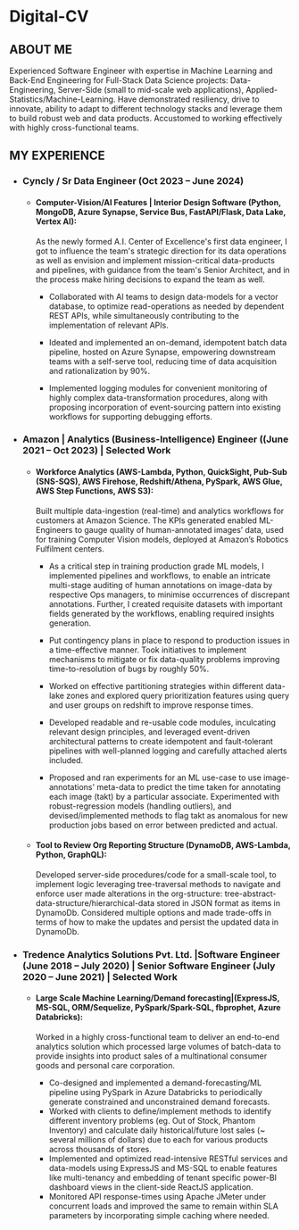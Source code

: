 # Digital-CV
## ABOUT ME
Experienced Software Engineer with expertise in Machine Learning and Back-End Engineering for Full-Stack Data Science projects: Data-Engineering, Server-Side (small to mid-scale web applications), Applied-Statistics/Machine-Learning. Have demonstrated resiliency, drive to innovate, ability to adapt to different technology stacks and leverage them to build robust web and data products. Accustomed to working effectively with highly cross-functional teams. 

## MY EXPERIENCE

- ### Cyncly / Sr Data Engineer (Oct 2023 – June 2024)  

  - #### Computer-Vision/AI Features | Interior Design Software (Python, MongoDB, Azure Synapse, Service Bus, FastAPI/Flask, Data Lake, Vertex AI): 
  
    As the newly formed A.I. Center of Excellence's first data engineer, I got to influence the team's strategic direction for its data operations as well as envision and implement mission-critical data-products and pipelines, with guidance from the team's Senior Architect, and in the process make hiring decisions to expand the team as well.    

    - Collaborated with AI teams to design data-models for a vector database, to optimize read-operations as needed by dependent REST APIs, while simultaneously contributing to the implementation of relevant APIs. 

    - Ideated and implemented an on-demand, idempotent batch data pipeline, hosted on Azure Synapse, empowering downstream teams with a self-serve tool, reducing time of data acquisition and rationalization by 90%. 

    - Implemented logging modules for convenient monitoring of highly complex data-transformation procedures, along with proposing incorporation of event-sourcing pattern into existing workflows for supporting debugging efforts. 


- ### Amazon | Analytics (Business-Intelligence) Engineer ((June 2021 – Oct 2023) | Selected Work 

  - #### Workforce Analytics (AWS-Lambda, Python, QuickSight, Pub-Sub (SNS-SQS), AWS Firehose, Redshift/Athena, PySpark, AWS Glue, AWS Step Functions, AWS S3): 
    Built multiple data-ingestion (real-time) and analytics workflows for customers at Amazon Science. The KPIs generated enabled ML-Engineers to gauge quality of human-annotated images’ data, used for training Computer Vision models, deployed at Amazon’s Robotics Fulfilment centers. 

    - As a critical step in training production grade ML models, I implemented pipelines and workflows, to enable an intricate multi-stage auditing of human annotations on image-data by respective Ops managers, to minimise occurrences of discrepant annotations. Further, I created requisite datasets with important fields generated by the workflows, enabling required insights generation. 

    - Put contingency plans in place to respond to production issues in a time-effective manner. Took initiatives to implement mechanisms to mitigate or fix data-quality problems improving time-to-resolution of bugs by roughly 50%. 

    - Worked on effective partitioning strategies within different data-lake zones and explored query prioritization features using query and user groups on redshift to improve response times.  

    - Developed readable and re-usable code modules, inculcating relevant design principles, and leveraged event-driven architectural patterns to create idempotent and fault-tolerant pipelines with well-planned logging and carefully attached alerts included.  

    - Proposed and ran experiments for an ML use-case to use image-annotations' meta-data to predict the time taken for annotating each image (takt) by a particular associate. Experimented with robust-regression models (handling outliers), and devised/implemented methods to flag takt as anomalous for new production jobs based on error between predicted and actual.
   

  - #### Tool to Review Org Reporting Structure (DynamoDB, AWS-Lambda, Python, GraphQL):
    Developed server-side procedures/code for a small-scale tool, to implement logic leveraging tree-traversal methods to navigate and enforce user made alterations in the org-structure: tree-abstract-data-structure/hierarchical-data stored in JSON format as items in DynamoDb. Considered multiple options and made trade-offs in terms of how to make the updates and persist the updated data in DynamoDb.


- ### Tredence Analytics Solutions Pvt. Ltd. |Software Engineer (June 2018 – July 2020) | Senior Software Engineer (July 2020 – June 2021) | Selected Work 

  - #### Large Scale Machine Learning/Demand forecasting|(ExpressJS, MS-SQL, ORM/Sequelize, PySpark/Spark-SQL, fbprophet, Azure Databricks):

    Worked in a highly cross-functional team to deliver an end-to-end analytics solution which processed large volumes of batch-data to provide insights into product sales of a multinational consumer goods and personal care corporation.
      - Co-designed and implemented a demand-forecasting/ML pipeline using PySpark in Azure Databricks to periodically generate constrained and unconstrained demand forecasts.
      - Worked with clients to define/implement methods to identify different inventory problems (eg. Out of Stock, Phantom Inventory) and calculate daily historical/future lost sales (~ several millions of dollars) due to each for various products across thousands of stores.
      - Implemented and optimized read-intensive RESTful services and data-models using ExpressJS and MS-SQL to enable features like multi-tenancy and embedding of tenant specific power-BI dashboard views in the client-side ReactJS application.
      - Monitored API response-times using Apache JMeter under concurrent loads and improved the same to remain within SLA parameters by incorporating simple caching where needed.     











